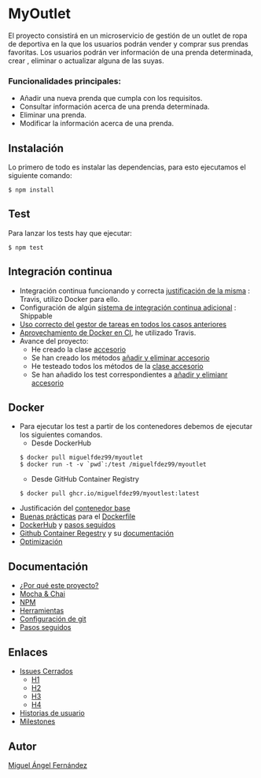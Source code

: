 # MyOutlet
El proyecto consistirá en un microservicio de gestión de un outlet de ropa de deportiva en la que los usuarios podrán vender y comprar sus prendas favoritas.
Los usuarios podrán ver información de una prenda determinada, crear , eliminar o actualizar alguna de las suyas.

### Funcionalidades principales:
  - Añadir una nueva prenda que cumpla con los requisitos.
  - Consultar información acerca de una prenda determinada.
  - Eliminar una prenda.
  - Modificar la información acerca de una prenda.

## Instalación
Lo primero de todo es instalar las dependencias, para esto ejecutamos el siguiente comando:
~~~
$ npm install
~~~

## Test
Para lanzar los tests hay que ejecutar:
~~~
$ npm test
~~~

## Integración continua

- Integración continua funcionando y correcta [justificación de la misma](https://miguelfdez99.github.io/MyOutlet/ci) : Travis, utilizo Docker para ello.
- Configuración de algún [sistema de integración continua adicional](https://github.com/miguelfdez99/MyOutlet/blob/master/docs/shippable.md) : Shippable
- [Uso correcto del gestor de tareas en todos los casos anteriores](https://miguelfdez99.github.io/MyOutlet/taskci)
- [Aprovechamiento de Docker en CI](https://miguelfdez99.github.io/MyOutlet/ci), he utilizado Travis.
- Avance del proyecto:
  - He creado la clase [accesorio](https://github.com/miguelfdez99/MyOutlet/blob/master/src/accessories.js)
  - Se han creado los métodos [añadir y eliminar accesorio](https://github.com/miguelfdez99/MyOutlet/blob/master/src/myoutlet.js)
  - He testeado todos los métodos de la [clase accesorio](https://github.com/miguelfdez99/MyOutlet/blob/master/test/accessories.test.js)
  - Se han añadido los test correspondientes a [añadir y elimianr accesorio](https://github.com/miguelfdez99/MyOutlet/blob/master/test/myoutlet.test.js)
  

## Docker
- Para ejecutar los test a partir de los contenedores debemos de ejecutar los siguientes comandos.
  - Desde DockerHub
  ~~~
  $ docker pull miguelfdez99/myoutlet
  $ docker run -t -v `pwd`:/test /miguelfdez99/myoutlet
  ~~~
  - Desde GitHub Container Registry
  ~~~
  $ docker pull ghcr.io/miguelfdez99/myoutlest:latest
  ~~~
- Justificación del [contenedor base](https://github.com/miguelfdez99/MyOutlet/blob/master/docs/baseContainer.md)
- [Buenas prácticas](https://miguelfdez99.github.io/MyOutlet/dockerfile) para el [Dockerfile](https://github.com/miguelfdez99/MyOutlet/blob/master/Dockerfile)
- [DockerHub](https://hub.docker.com/r/miguelfdez99/myoutlet) y [pasos seguidos](https://miguelfdez99.github.io/MyOutlet/dockerhub)
- [Github Container Regestry](https://github.com/users/miguelfdez99/packages/container/package/myoutlet) y su [documentación](https://miguelfdez99.github.io/MyOutlet/ghcr)
- [Optimización](https://miguelfdez99.github.io/MyOutlet/opt)


## Documentación
- [¿Por qué este proyecto?](https://miguelfdez99.github.io/MyOutlet/info)
- [Mocha & Chai](https://miguelfdez99.github.io/MyOutlet/mocha_chai)
- [NPM](https://miguelfdez99.github.io/MyOutlet/tools)
- [Herramientas](https://miguelfdez99.github.io/MyOutlet/tools)
- [Configuración de git](https://github.com/miguelfdez99/MyOutlet/blob/master/docs/config.md)
- [Pasos seguidos](https://miguelfdez99.github.io/MyOutlet/pasos)

## Enlaces

- [Issues Cerrados](https://github.com/miguelfdez99/MyOutlet/issues?q=is%3Aissue+is%3Aclosed)
  - [H1](https://github.com/miguelfdez99/MyOutlet/milestone/1?closed=1)
  - [H2](https://github.com/miguelfdez99/MyOutlet/milestone/2?closed=1)
  - [H3](https://github.com/miguelfdez99/MyOutlet/milestone/3?closed=1)
  - [H4](https://github.com/miguelfdez99/MyOutlet/milestone/4?closed=1)
- [Historias de usuario](https://github.com/miguelfdez99/MyOutlet/issues?q=is%3Aopen+is%3Aissue+label%3Auser-stories)
- [Milestones](https://github.com/miguelfdez99/MyOutlet/milestones)

## Autor

[Miguel Ángel Fernández](https://github.com/miguelfdez99)
